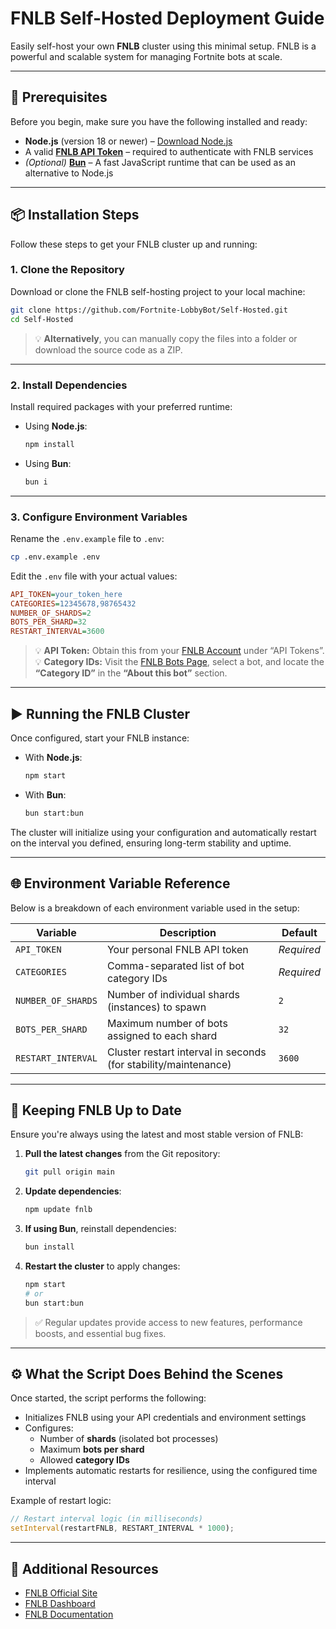 ﻿# FNLB Self-Hosted Deployment Guide

Easily self-host your own **FNLB** cluster using this minimal setup. FNLB is a powerful and scalable system for managing Fortnite bots at scale.

---

## 🚀 Prerequisites

Before you begin, make sure you have the following installed and ready:

- **Node.js** (version 18 or newer) – [Download Node.js](https://nodejs.org/)
- A valid **[FNLB API Token](https://app.fnlb.net/account)** – required to authenticate with FNLB services
- *(Optional)* **[Bun](https://bun.sh)** – A fast JavaScript runtime that can be used as an alternative to Node.js

---

## 📦 Installation Steps

Follow these steps to get your FNLB cluster up and running:

### 1. Clone the Repository

Download or clone the FNLB self-hosting project to your local machine:

```bash
git clone https://github.com/Fortnite-LobbyBot/Self-Hosted.git
cd Self-Hosted
```

> 💡 **Alternatively**, you can manually copy the files into a folder or download the source code as a ZIP.

---

### 2. Install Dependencies

Install required packages with your preferred runtime:

- Using **Node.js**:

  ```bash
  npm install
  ```

- Using **Bun**:

  ```bash
  bun i
  ```

---

### 3. Configure Environment Variables

Rename the `.env.example` file to `.env`:

```bash
cp .env.example .env
```

Edit the `.env` file with your actual values:

```ini
API_TOKEN=your_token_here
CATEGORIES=12345678,98765432
NUMBER_OF_SHARDS=2
BOTS_PER_SHARD=32
RESTART_INTERVAL=3600
```

> 💡 **API Token:** Obtain this from your [FNLB Account](https://app.fnlb.net/account) under “API Tokens”.  
> 💡 **Category IDs:** Visit the [FNLB Bots Page](https://app.fnlb.net/bots), select a bot, and locate the **“Category ID”** in the **“About this bot”** section.

---

## ▶️ Running the FNLB Cluster

Once configured, start your FNLB instance:

- With **Node.js**:

  ```bash
  npm start
  ```

- With **Bun**:

  ```bash
  bun start:bun
  ```

The cluster will initialize using your configuration and automatically restart on the interval you defined, ensuring long-term stability and uptime.

---

## 🌐 Environment Variable Reference

Below is a breakdown of each environment variable used in the setup:

| Variable            | Description                                                                 | Default  |
|---------------------|-----------------------------------------------------------------------------|----------|
| `API_TOKEN`         | Your personal FNLB API token                                                | *Required* |
| `CATEGORIES`        | Comma-separated list of bot category IDs                                    | *Required* |
| `NUMBER_OF_SHARDS`  | Number of individual shards (instances) to spawn                            | `2`      |
| `BOTS_PER_SHARD`    | Maximum number of bots assigned to each shard                               | `32`     |
| `RESTART_INTERVAL`  | Cluster restart interval in seconds (for stability/maintenance)             | `3600`   |

---

## 🔄 Keeping FNLB Up to Date

Ensure you're always using the latest and most stable version of FNLB:

1. **Pull the latest changes** from the Git repository:

   ```bash
   git pull origin main
   ```

2. **Update dependencies**:

   ```bash
   npm update fnlb
   ```

3. **If using Bun**, reinstall dependencies:

   ```bash
   bun install
   ```

4. **Restart the cluster** to apply changes:

   ```bash
   npm start
   # or
   bun start:bun
   ```

> ✅ Regular updates provide access to new features, performance boosts, and essential bug fixes.

---

## ⚙️ What the Script Does Behind the Scenes

Once started, the script performs the following:

- Initializes FNLB using your API credentials and environment settings
- Configures:
  - Number of **shards** (isolated bot processes)
  - Maximum **bots per shard**
  - Allowed **category IDs**
- Implements automatic restarts for resilience, using the configured time interval

Example of restart logic:

```js
// Restart interval logic (in milliseconds)
setInterval(restartFNLB, RESTART_INTERVAL * 1000);
```

---

## 📎 Additional Resources

- [FNLB Official Site](https://fnlb.net)
- [FNLB Dashboard](https://app.fnlb.net)
- [FNLB Documentation ](https://docs.fnlb.net)
